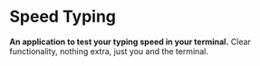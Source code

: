 # Speed Typing

**An application to test your typing speed in your terminal.** Clear functionality, nothing extra, just you and the terminal.



